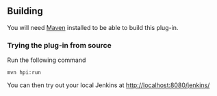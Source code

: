 ## Building

You will need [Maven](http://maven.apache.org/) installed to be able to build this plug-in.

### Trying the plug-in from source

Run the following command

    mvn hpi:run

You can then try out your local Jenkins at [http://localhost:8080/jenkins/](http://localhost:8080/jenkins/)
